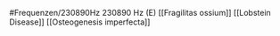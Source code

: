 #Frequenzen/230890Hz
230890 Hz (E)
[[Fragilitas ossium]]
[[Lobstein Disease]]
[[Osteogenesis imperfecta]]